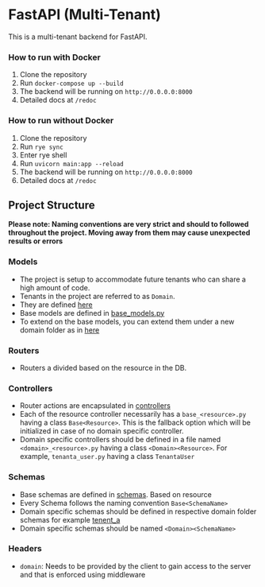 # FastAPI (Multi-Tenant)

This is a multi-tenant backend for FastAPI.

### How to run with Docker

1. Clone the repository
2. Run `docker-compose up --build`
3. The backend will be running on `http://0.0.0.0:8000`
4. Detailed docs at `/redoc`

### How to run without Docker

1. Clone the repository
2. Run `rye sync`
3. Enter rye shell
4. Run `uvicorn main:app --reload`
5. The backend will be running on `http://0.0.0.0:8000`
6. Detailed docs at `/redoc`

## Project Structure

**Please note: Naming conventions are very strict and should to followed throughout the project. Moving away from them
may
cause unexpected results or errors**

### Models

* The project is setup to accommodate future tenants who can share a high amount of code.
* Tenants in the project are referred to as `Domain`.
* They are defined [here](./schemas/__init__.py)
* Base models are defined in [base_models.py](base_models.py)
* To extend on the base models, you can extend them under a new domain folder as in [here](tenant_a/models.py)

### Routers

* Routers a divided based on the resource in the DB.

### Controllers

* Router actions are encapsulated in [controllers](controllers)
* Each of the resource controller necessarily has a `base_<resource>.py` having a class `Base<Resource>`. This is the
  fallback option which will be initialized in case of no domain specific controller.
* Domain specific controllers should be defined in a file named `<domain>_<resource>.py` having a
  class `<Domain><Resource>`.
  For example, `tenanta_user.py` having a class `TenantaUser`

### Schemas

* Base schemas are defined in [schemas](schemas). Based on resource
* Every Schema follows the naming convention `Base<SchemaName>`
* Domain specific schemas should be defined in respective domain folder schemas for example [tenent_a](tenant_a/schemas)
* Domain specific schemas should be named `<Domain><SchemaName>`

### Headers

* `domain`: Needs to be provided by the client to gain access to the server and that is enforced using middleware